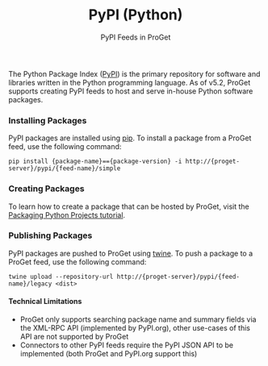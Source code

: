﻿---
title: PyPI (Python)
subtitle: PyPI Feeds in ProGet
sequence: 500
keywords: proget,feeds,pypi,python
show-headings-in-nav: true
---

The Python Package Index ([PyPI](https://pypi.org/)) is the primary repository for software and libraries written in the Python programming language. As of v5.2, ProGet supports creating PyPI feeds to host and serve in-house Python software packages.

### Installing Packages

PyPI packages are installed using [pip](https://pip.pypa.io). To install a package from a ProGet feed, use the following command:

```
pip install {package-name}=={package-version} -i http://{proget-server}/pypi/{feed-name}/simple 
```

### Creating Packages

To learn how to create a package that can be hosted by ProGet, visit the [Packaging Python Projects tutorial](https://packaging.python.org/tutorials/packaging-projects/). 

### Publishing Packages

PyPI packages are pushed to ProGet using [twine](https://pypi.org/project/twine/). To push a package to a ProGet feed, use the following command:

```
twine upload --repository-url http://{proget-server}/pypi/{feed-name}/legacy <dist>
```

#### Technical Limitations

 - ProGet only supports searching package name and summary fields via the XML-RPC API (implemented by PyPI.org), other use-cases of this API are not supported by ProGet
 - Connectors to other PyPI feeds require the PyPI JSON API to be implemented (both ProGet and PyPI.org support this)